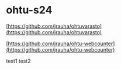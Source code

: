 # ohtu-s24

[https://github.com/jrauha/ohtuvarasto](https://github.com/jrauha/ohtuvarasto)

[https://github.com/jrauha/ohtu-webcounter](https://github.com/jrauha/ohtu-webcounter)

test1
test2
